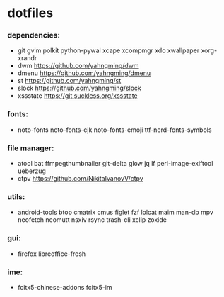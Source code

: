 # dotfiles

### dependencies:

- git gvim polkit python-pywal xcape xcompmgr xdo xwallpaper xorg-xrandr
- dwm https://github.com/yahngming/dwm
- dmenu https://github.com/yahngming/dmenu
- st https://github.com/yahngming/st
- slock https://github.com/yahngming/slock
- xssstate https://git.suckless.org/xssstate

### fonts:
- noto-fonts noto-fonts-cjk noto-fonts-emoji ttf-nerd-fonts-symbols

### file manager:
- atool bat ffmpegthumbnailer git-delta glow jq lf perl-image-exiftool ueberzug
- ctpv https://github.com/NikitaIvanovV/ctpv

### utils:
- android-tools btop cmatrix cmus figlet fzf lolcat maim man-db mpv neofetch neomutt nsxiv rsync trash-cli xclip zoxide

### gui:
- firefox libreoffice-fresh

### ime:
- fcitx5-chinese-addons fcitx5-im
